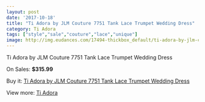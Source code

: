 ```yaml
---
layout: post
date: '2017-10-18'
title: "Ti Adora by JLM Couture 7751 Tank Lace Trumpet Wedding Dress"
category: Ti Adora
tags: ["style","sale","couture","lace","unique"]
image: http://img.eudances.com/17494-thickbox_default/ti-adora-by-jlm-couture-7751-tank-lace-trumpet-wedding-dress.jpg
---
```

Ti Adora by JLM Couture 7751 Tank Lace Trumpet Wedding Dress

On Sales: **$315.99**
<a href="https://www.eudances.com/en/ti-adora/5114-ti-adora-by-jlm-couture-7751-tank-lace-trumpet-wedding-dress.html"><amp-img layout="responsive" width="600" height="600" src="//img.eudances.com/17494-thickbox_default/ti-adora-by-jlm-couture-7751-tank-lace-trumpet-wedding-dress.jpg" alt="Ti Adora by JLM Couture 7751 Tank Lace Trumpet Wedding Dress 0" /></a>
<a href="https://www.eudances.com/en/ti-adora/5114-ti-adora-by-jlm-couture-7751-tank-lace-trumpet-wedding-dress.html"><amp-img layout="responsive" width="600" height="600" src="//img.eudances.com/17497-thickbox_default/ti-adora-by-jlm-couture-7751-tank-lace-trumpet-wedding-dress.jpg" alt="Ti Adora by JLM Couture 7751 Tank Lace Trumpet Wedding Dress 1" /></a>
<a href="https://www.eudances.com/en/ti-adora/5114-ti-adora-by-jlm-couture-7751-tank-lace-trumpet-wedding-dress.html"><amp-img layout="responsive" width="600" height="600" src="//img.eudances.com/17496-thickbox_default/ti-adora-by-jlm-couture-7751-tank-lace-trumpet-wedding-dress.jpg" alt="Ti Adora by JLM Couture 7751 Tank Lace Trumpet Wedding Dress 2" /></a>
<a href="https://www.eudances.com/en/ti-adora/5114-ti-adora-by-jlm-couture-7751-tank-lace-trumpet-wedding-dress.html"><amp-img layout="responsive" width="600" height="600" src="//img.eudances.com/17495-thickbox_default/ti-adora-by-jlm-couture-7751-tank-lace-trumpet-wedding-dress.jpg" alt="Ti Adora by JLM Couture 7751 Tank Lace Trumpet Wedding Dress 3" /></a>

Buy it: [Ti Adora by JLM Couture 7751 Tank Lace Trumpet Wedding Dress](https://www.eudances.com/en/ti-adora/5114-ti-adora-by-jlm-couture-7751-tank-lace-trumpet-wedding-dress.html "Ti Adora by JLM Couture 7751 Tank Lace Trumpet Wedding Dress")

View more: [Ti Adora](https://www.eudances.com/en/94-ti-adora "Ti Adora")